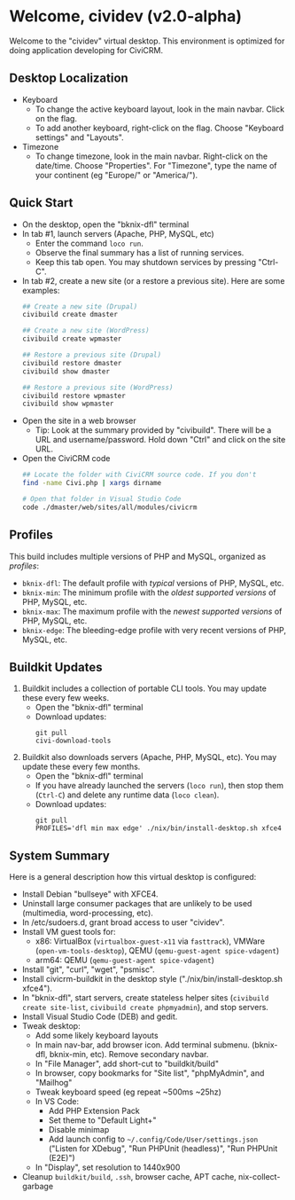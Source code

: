 # Welcome, cividev (v2.0-alpha)

Welcome to the "cividev" virtual desktop. This environment is optimized for doing
application developing for CiviCRM.

## Desktop Localization

* Keyboard
    * To change the active keyboard layout, look in the main navbar. Click on the flag.
    * To add another keyboard, right-click on the flag. Choose "Keyboard settings" and "Layouts".
* Timezone
    * To change timezone, look in the main navbar. Right-click on the date/time.
      Choose "Properties". For "Timezone", type the name of your continent (eg "Europe/" or "America/").

## Quick Start

* On the desktop, open the "bknix-dfl" terminal
* In tab #1, launch servers (Apache, PHP, MySQL, etc)
   * Enter the command `loco run`.
   * Observe the final summary has a list of running services.
   * Keep this tab open. You may shutdown services by pressing "Ctrl-C".
* In tab #2, create a new site (or a restore a previous site). Here are some examples:
   ```bash
   ## Create a new site (Drupal)
   civibuild create dmaster

   ## Create a new site (WordPress)
   civibuild create wpmaster

   ## Restore a previous site (Drupal)
   civibuild restore dmaster
   civibuild show dmaster

   ## Restore a previous site (WordPress)
   civibuild restore wpmaster
   civibuild show wpmaster
   ```
* Open the site in a web browser
   * Tip: Look at the summary provided by "civibuild".
     There will be a URL and username/password.
     Hold down "Ctrl" and click on the site URL.
* Open the CiviCRM code
    ```bash
    ## Locate the folder with CiviCRM source code. If you don't
    find -name Civi.php | xargs dirname

    # Open that folder in Visual Studio Code
    code ./dmaster/web/sites/all/modules/civicrm
    ```

## Profiles

This build includes multiple versions of PHP and MySQL, organized as _profiles_:

* `bknix-dfl`: The default profile with _typical_ versions of PHP, MySQL, etc.
* `bknix-min`: The minimum profile with the _oldest supported versions_ of PHP, MySQL, etc.
* `bknix-max`: The maximum profile with the _newest supported versions_ of PHP, MySQL, etc.
* `bknix-edge`: The bleeding-edge profile with very recent versions of PHP, MySQL, etc.

## Buildkit Updates

1. Buildkit includes a collection of portable CLI tools. You may update these every few weeks.
   * Open the "bknix-dfl" terminal
   * Download updates:
      ```
      git pull
      civi-download-tools
      ```
2. Buildkit also downloads servers (Apache, PHP, MySQL, etc). You may update these every few months.
   * Open the "bknix-dfl" terminal
   * If you have already launched the servers (`loco run`), then stop them (`Ctrl-C`)
     and delete any runtime data (`loco clean`).
   * Download updates:
      ```
      git pull
      PROFILES='dfl min max edge' ./nix/bin/install-desktop.sh xfce4
      ```

## System Summary

Here is a general description how this virtual desktop is configured:

* Install Debian "bullseye" with XFCE4.
* Uninstall large consumer packages that are unlikely to be used (multimedia, word-processing, etc).
* In /etc/sudoers.d, grant broad access to user "cividev".
* Install VM guest tools for:
	* x86: VirtualBox (`virtualbox-guest-x11` via `fasttrack`), VMWare (`open-vm-tools-desktop`), QEMU (`qemu-guest-agent spice-vdagent`)
	* arm64: QEMU (`qemu-guest-agent spice-vdagent`)
* Install "git", "curl", "wget", "psmisc".
* Install civicrm-buildkit in the desktop style ("./nix/bin/install-desktop.sh xfce4").
* In "bknix-dfl", start servers, create stateless helper sites (`civibuild create site-list`, `civibuild create phpmyadmin`), and stop servers.
* Install Visual Studio Code (DEB) and gedit.
* Tweak desktop:
    * Add some likely keyboard layouts
    * In main nav-bar, add browser icon. Add terminal submenu. (bknix-dfl, bknix-min, etc). Remove secondary navbar.
    * In "File Manager", add short-cut to "buildkit/build"
    * In browser, copy bookmarks for "Site list", "phpMyAdmin", and "Mailhog"
    * Tweak keyboard speed (eg repeat ~500ms ~25hz)
    * In VS Code:
        * Add PHP Extension Pack
        * Set theme to "Default Light+"
        * Disable minimap
        * Add launch config to `~/.config/Code/User/settings.json` ("Listen for XDebug", "Run PHPUnit (headless)", "Run PHPUnit (E2E)")
    * In "Display", set resolution to 1440x900
* Cleanup `buildkit/build`, `.ssh`, browser cache, APT cache, nix-collect-garbage
